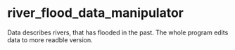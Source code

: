 # river_flood_data_manipulator
Data describes rivers, that has flooded in the past. The whole program edits data to more readble version.
